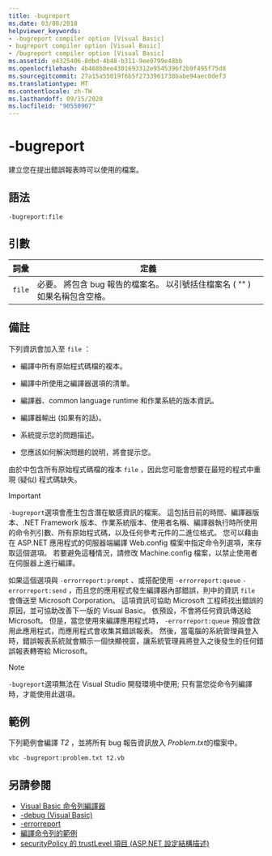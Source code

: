 ```yaml
---
title: -bugreport
ms.date: 03/08/2018
helpviewer_keywords:
- -bugreport compiler option [Visual Basic]
- bugreport compiler option [Visual Basic]
- /bugreport compiler option [Visual Basic]
ms.assetid: e4325406-8dbd-4b48-b311-9ee0799e48bb
ms.openlocfilehash: 4b468b8ee4301693312e9545396f2b9f495f75d8
ms.sourcegitcommit: 27a15a55019f6b5f2733961738babe94aec0def3
ms.translationtype: MT
ms.contentlocale: zh-TW
ms.lasthandoff: 09/15/2020
ms.locfileid: "90550907"
---
```

# <a name="-bugreport"></a>-bugreport

建立您在提出錯誤報表時可以使用的檔案。

## <a name="syntax"></a>語法

```console
-bugreport:file
```

## <a name="arguments"></a>引數

|詞彙|定義|
|---|---|
|`file`|必要。 將包含 bug 報告的檔案名。 以引號括住檔案名 ( "" ) 如果名稱包含空格。|

## <a name="remarks"></a>備註

下列資訊會加入至 `file` ：

- 編譯中所有原始程式碼檔的複本。

- 編譯中所使用之編譯器選項的清單。

- 編譯器、common language runtime 和作業系統的版本資訊。

- 編譯器輸出 (如果有的話)。

- 系統提示您的問題描述。

- 您應該如何解決問題的說明，將會提示您。

由於中包含所有原始程式碼檔的複本 `file` ，因此您可能會想要在最短的程式中重現 (疑似) 程式碼缺失。

> [!IMPORTANT]
> `-bugreport`選項會產生包含潛在敏感資訊的檔案。 這包括目前的時間、編譯器版本、.NET Framework 版本、作業系統版本、使用者名稱、編譯器執行時所使用的命令列引數、所有原始程式碼，以及任何參考元件的二進位格式。 您可以藉由在 ASP.NET 應用程式的伺服器端編譯 Web.config 檔案中指定命令列選項，來存取這個選項。 若要避免這種情況，請修改 Machine.config 檔案，以禁止使用者在伺服器上進行編譯。

如果這個選項與 `-errorreport:prompt` 、或搭配使用 `-errorreport:queue` `-errorreport:send` ，而且您的應用程式發生編譯器內部錯誤，則中的資訊 `file` 會傳送至 Microsoft Corporation。 這項資訊可協助 Microsoft 工程師找出錯誤的原因，並可協助改善下一版的 Visual Basic。 依預設，不會將任何資訊傳送給 Microsoft。 但是，當您使用來編譯應用程式時， `-errorreport:queue` 預設會啟用此應用程式，而應用程式會收集其錯誤報表。 然後，當電腦的系統管理員登入時，錯誤報表系統就會顯示一個快顯視窗，讓系統管理員將登入之後發生的任何錯誤報表轉寄給 Microsoft。

> [!NOTE]
> `-bugreport`選項無法在 Visual Studio 開發環境中使用; 只有當您從命令列編譯時，才能使用此選項。

## <a name="example"></a>範例

下列範例會編譯 *T2* ，並將所有 bug 報告資訊放入 *Problem.txt*的檔案中。

```console
vbc -bugreport:problem.txt t2.vb
```

## <a name="see-also"></a>另請參閱

- [Visual Basic 命令列編譯器](index.md)
- [-debug (Visual Basic) ](debug.md)
- [-errorreport](errorreport.md)
- [編譯命令列的範例](sample-compilation-command-lines.md)
- [securityPolicy 的 trustLevel 項目 (ASP.NET 設定結構描述)](/previous-versions/dotnet/netframework-4.0/as399f0x(v=vs.100))
